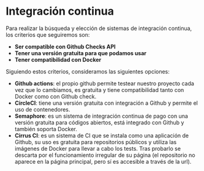# Integración continua

Para realizar la búsqueda y elección de sistemas de integración continua, los criterios que seguiremos son:
- **Ser compatible con Github Checks API**
- **Tener una versión gratuita para que podamos usar**
- **Tener compatibilidad con Docker**

Siguiendo estos criterios, consideramos las siguientes opciones:
- **Github actions**: el propio github permite testear nuestro proyecto cada vez que lo cambiamos, es gratuita y tiene compatibilidad tanto con Docker como con Github check.
- **CircleCI**: tiene una versión gratuita con integración a Github y permite el uso de contenedores.
- **Semaphore**: es un sistema de integración continua de pago con una versión gratuita para códigos abiertos, está integrado con Github y también soporta Docker.
- **Cirrus CI**: es un sistema de CI que se instala como una aplicación de Github, su uso es gratuita para repositorios públicos y utiliza las imágenes de Docker para llevar a cabo los tests. Tras probarlo se descarta por el funcionamiento irregular de su página (el repositorio no aparece en la página principal, pero sí es accesible a través de la url).